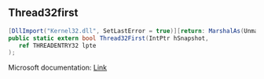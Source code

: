 ## Thread32first

```csharp
[DllImport("Kernel32.dll", SetLastError = true)][return: MarshalAs(UnmanagedType.Bool)]
public static extern bool Thread32First(IntPtr hSnapshot,
   ref THREADENTRY32 lpte
);
```

Microsoft documentation: [Link](https://docs.microsoft.com/en-us/windows/win32/api/tlhelp32/nf-tlhelp32-thread32first)
